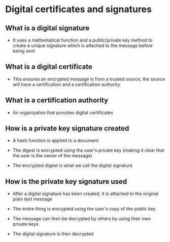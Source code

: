 # Digital certificates and signatures

## What is a digital signature

- It uses a mathematical function and a public/private key method to create a unique signature which is attached to the message before being sent

## What is a digital certificate

- This ensures an encrypted message is from a trusted source, the source will have a certification and a certification authority

## What is a certification authority

- An organization that provides digital certificates

## How is a private key signature created

- A hash function is applied to a document

- The digest is encrypted using the user's private key (making it clear that the user is the owner of the message)

- The encrypted digest is what we call the digital signature

## How is the private key signature used

- After a digital signature has been created, it is attached to the original plain text message

- The entire thing is encrypted using the user's copy of the public key

- The message can then be decrypted by others by using their own private keys

- The digital signature is then decrypted 